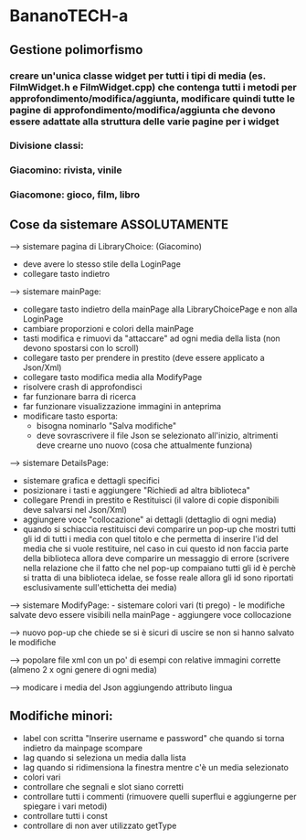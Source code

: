 # BananoTECH-a

## Gestione polimorfismo
### creare un'unica classe widget per tutti i tipi di media (es. FilmWidget.h e FilmWidget.cpp) che contenga tutti i metodi per approfondimento/modifica/aggiunta, modificare quindi tutte le pagine di approfondimento/modifica/aggiunta che devono essere adattate alla struttura delle varie pagine per i widget

### Divisione classi:
### Giacomino: rivista, vinile
### Giacomone: gioco, film, libro

## Cose da sistemare ASSOLUTAMENTE
--> sistemare pagina di LibraryChoice: (Giacomino)
  -  deve avere lo stesso stile della LoginPage
  -  collegare tasto indietro
    
--> sistemare mainPage:
  - collegare tasto indietro della mainPage alla LibraryChoicePage e non alla LoginPage
  - cambiare proporzioni e colori della mainPage
  - tasti modifica e rimuovi da "attaccare" ad ogni media della lista (non devono spostarsi con lo scroll)
  - collegare tasto per prendere in prestito (deve essere applicato a Json/Xml)
  - collegare tasto modifica media alla ModifyPage
  - risolvere crash di approfondisci
  - far funzionare barra di ricerca
  - far funzionare visualizzazione immagini in anteprima
  - modificare tasto esporta:
    - bisogna nominarlo "Salva modifiche"
    - deve sovrascrivere il file Json se selezionato all'inizio, altrimenti deve crearne uno nuovo (cosa che attualmente funziona)
      
--> sistemare DetailsPage:
  - sistemare grafica e dettagli specifici
  - posizionare i tasti e aggiungere "Richiedi ad altra biblioteca"
  - collegare Prendi in prestito e Restituisci (il valore di copie disponibili deve salvarsi nel Json/Xml)
  - aggiungere voce "collocazione" ai dettagli (dettaglio di ogni media)
  - quando si schiaccia restituisci devi comparire un pop-up che mostri tutti gli id di tutti i media con quel titolo e che permetta di inserire l'id del media che si vuole restituire, nel caso in cui questo id non faccia parte della biblioteca allora deve comparire un messaggio di errore (scrivere nella relazione che il fatto che nel pop-up compaiano tutti gli id è perchè si tratta di una biblioteca idelae, se fosse reale allora gli id sono riportati esclusivamente sull'ettichetta dei media)
    
--> sistemare ModifyPage:
    - sistemare colori vari (ti prego)
    - le modifiche salvate devo essere visibili nella mainPage
    - aggiungere voce collocazione
  
--> nuovo pop-up che chiede se si è sicuri di uscire se non si hanno salvato le modifiche

--> popolare file xml con un po' di esempi con relative immagini corrette (almeno 2 x ogni genere di ogni media)

--> modicare i media del Json aggiungendo attributo lingua

## Modifiche minori:
- label con scritta "Inserire username e password" che quando si torna indietro da mainpage scompare
- lag quando si seleziona un media dalla lista
- lag quando si ridimensiona la finestra mentre c'è un media selezionato
- colori vari
- controllare che segnali e slot siano corretti
- controllare tutti i commenti (rimuovere quelli superflui e aggiungerne per spiegare i vari metodi)
- controllare tutti i const
- controllare di non aver utilizzato getType
